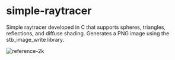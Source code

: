 # simple-raytracer

Simple raytracer developed in C that supports spheres, triangles, reflections, and diffuse shading. Generates a PNG image using the stb_image_write library.

![reference-2k](https://github.com/EthanVisscher/simple-raytracer/assets/55362941/796ed856-5939-4914-a97f-2a2dae3f38d9)

